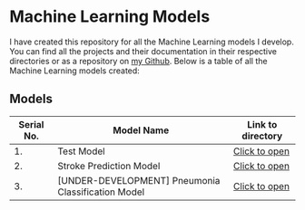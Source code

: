 # Machine Learning Models

I have created this repository for all the Machine Learning models I develop.
You can find all the projects and their documentation in their respective directories or as a repository on [my Github](https://github.com/psavarmattas).
Below is a table of all the Machine Learning models created:

## Models

|Serial No.|Model Name|Link to directory|
|----------|----------|-----------------|
|1. | Test Model | [Click to open](https://github.com/psavarmattas/Machine-Learning-Models/tree/master/TestModel) |
|2. | Stroke Prediction Model | [Click to open](https://github.com/psavarmattas/Stroke-Prediction-ML-Model) |
|3. |[UNDER-DEVELOPMENT] Pneumonia Classification Model | [Click to open](https://github.com/psavarmattas/Machine-Learning-Models/tree/master/PneumoniaClassificationModel) |
